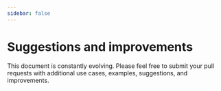 ```yaml
---
sidebar: false
---
```


# Suggestions and improvements

This document is constantly evolving. Please feel free to submit your pull requests with additional use cases, examples, suggestions, and improvements.
